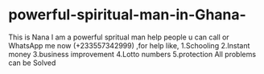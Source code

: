 # powerful-spiritual-man-in-Ghana-
This is Nana I am a powerful spritual man help people u can call or WhatsApp me now (+233557342999) ,for help like, 1.Schooling 2.Instant money 3.business improvement 4.Lotto numbers 5.protection All problems can be Solved

